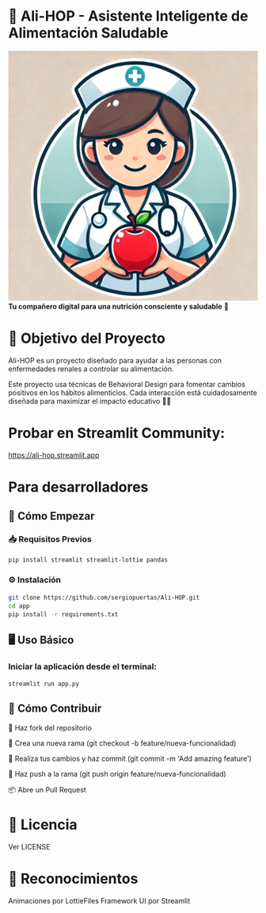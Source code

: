 # 🥗 Ali-HOP - Asistente Inteligente de Alimentación Saludable

![Logo del Proyecto](assets/logo.jpg)
**Tu compañero digital para una nutrición consciente y saludable** 🌱

# 🎯 Objetivo del Proyecto
Ali-HOP es un proyecto diseñado para ayudar a las personas con enfermedades renales a controlar su alimentación.

Este proyecto usa técnicas de Behavioral Design para fomentar cambios positivos en los hábitos alimenticios. Cada interacción está cuidadosamente diseñada para maximizar el impacto educativo 🧠🍎


# Probar en Streamlit Community:
https://ali-hop.streamlit.app
# Para desarrolladores
## 🚀 Cómo Empezar

### 📥 Requisitos Previos
```bash
pip install streamlit streamlit-lottie pandas
```
### ⚙️ Instalación
```bash
git clone https://github.com/sergiopuertas/Ali-HOP.git
cd app
pip install -r requirements.txt
```

## 🖥️ Uso Básico
### Iniciar la aplicación desde el terminal:
```bash
streamlit run app.py
```
## 🤝 Cómo Contribuir

🍴 Haz fork del repositorio

🌿 Crea una nueva rama (git checkout -b feature/nueva-funcionalidad)

💾 Realiza tus cambios y haz commit (git commit -m 'Add amazing feature')

🚀 Haz push a la rama (git push origin feature/nueva-funcionalidad)

📦 Abre un Pull Request

# 📄 Licencia

Ver LICENSE

# 🙌 Reconocimientos

Animaciones por LottieFiles
Framework UI por Streamlit

